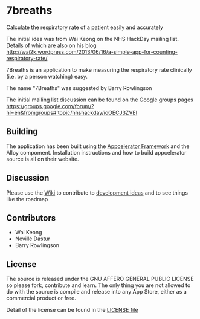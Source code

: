7breaths
========

Calculate the respiratory rate of a patient easily and accurately

The initial idea was from Wai Keong on the NHS HackDay mailing list. Details of which are also on his blog http://wai2k.wordpress.com/2013/06/16/a-simple-app-for-counting-respiratory-rate/

7Breaths is an application to make measuring the respiratory rate clinically (i.e. by a person watching) easy.

The name "7Breaths" was suggested by Barry Rowlingson

The initial mailing list discussion can be found on the Google groups pages https://groups.google.com/forum/?hl=en&fromgroups#!topic/nhshackday/ioOECJ3ZVEI

## Building

The application has been built using the [Appcelerator Framework](http://www.appcelerator.com/developers/) and the Alloy compoment. Installation instructions and how to build appcelerator source is all on their website.

## Discussion

Please use the [Wiki](https://github.com/ClinicalSoftwareSolutions/7breaths/wiki) to contribute to [development ideas](https://github.com/ClinicalSoftwareSolutions/7breaths/wiki/Initial-ideas-for-app) and to see things like the roadmap

## Contributors

+ Wai Keong
+ Neville Dastur
+ Barry Rowlingson

## License

The source is released under the GNU AFFERO GENERAL PUBLIC LICENSE so please fork, contribute and learn. The only thing you are not allowed to do with the source is compile and release into any App Store, either as a commercial product or free.

Detail of the license can be found in the [LICENSE file](https://github.com/ClinicalSoftwareSolutions/7breaths/blob/master/LICENSE)
